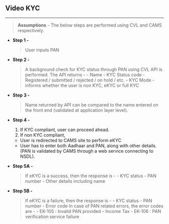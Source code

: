 ## Video KYC
----------------

> **Assumptions** - The below steps are performed using CVL and CAMS respectively.

- **Step 1 -**
  > User inputs PAN

- **Step 2 -**
  > A background check for KYC status through PAN using CVL API is performed. The API returns -
      - Name
      - KYC Status code - Registered / submitted / rejected / on hold / etc.
      - KYC Mode - informs whether the user is non KYC, eKYC or full KYC

- **Step 3 -**
  > Name returned by API can be compared to the name entered on the front end (validated at application layer level).

- **Step 4 -**
  1. If KYC compliant, user can proceed ahead.
  2. If non KYC compliant,
    - User is redirected to CAMS site to perform eKYC
    - User has to enter both Aadhaar and PAN, along with other details. (PAN is validated by CAMS through a web service connecting to NSDL).

- **Step 5A -**
  > If eKYC is a success, then the response is -
      - KYC status
      - PAN number
      - Other details including name

- **Step 5B -**
  > If eKYC is a failure, then the response is -
      - KYC status
      - PAN number
      - Error code
  > In case of PAN related errors, the error codes are -
      - EK-105 : Invalid PAN provided – Income Tax
      - EK-106 : PAN verification service failure
